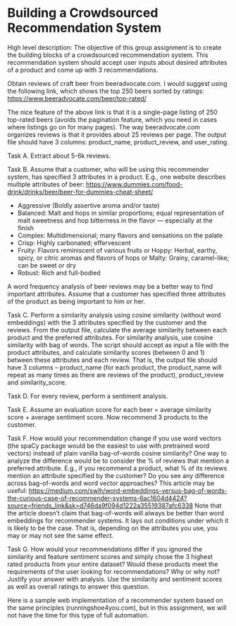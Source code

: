 # Building a Crowdsourced Recommendation System

High level description: The objective of this group assignment is to create the building blocks of a crowdsourced recommendation system. This recommendation system should accept user inputs about desired attributes of a product and come up with 3 recommendations. 

Obtain reviews of craft beer from beeradvocate.com. I would suggest using the following link, which shows the top 250 beers sorted by ratings: 
https://www.beeradvocate.com/beer/top-rated/

The nice feature of the above link is that it is a single-page listing of 250 top-rated beers (avoids the pagination feature, which you need in cases where listings go on for many pages). The way beeradvocate.com organizes reviews is that it provides about 25 reviews per page. The output file should have 3 columns: product_name, product_review, and user_rating. 

Task A. Extract about 5-6k reviews. 

Task B. Assume that a customer, who will be using this recommender system, has specified 3 attributes in a product. E.g., one website describes multiple attributes of beer:
https://www.dummies.com/food-drink/drinks/beer/beer-for-dummies-cheat-sheet/
* Aggressive (Boldly assertive aroma and/or taste) 
*	Balanced: Malt and hops in similar proportions; equal representation of malt sweetness and hop bitterness in the flavor — especially at the finish
*	Complex: Multidimensional; many flavors and sensations on the palate
*	Crisp: Highly carbonated; effervescent
*	Fruity: Flavors reminiscent of various fruits or Hoppy: Herbal, earthy, spicy, or citric aromas and flavors of hops or Malty: Grainy, caramel-like; can be sweet or dry
*	Robust: Rich and full-bodied

A word frequency analysis of beer reviews may be a better way to find important attributes. 
Assume that a customer has specified three attributes of the product as being important to him or her. 

Task C. Perform a similarity analysis using cosine similarity (without word embeddings) with the 3 attributes specified by the customer and the reviews. From the output file, calculate the average similarity between each product and the preferred attributes. 
For similarity analysis, use cosine similarity with bag of words. The script should accept as input a file with the product attributes, and calculate similarity scores (between 0 and 1) between these attributes and each review. That is, the output file should have 3 columns – product_name (for each product, the product_name will repeat as many times as there are reviews of the product), product_review and similarity_score. 

Task D. For every review, perform a sentiment analysis. 

Task E. Assume an evaluation score for each beer = average similarity score + average sentiment score. 
Now recommend 3 products to the customer. 


Task F. How would your recommendation change if you use word vectors (the spaCy package would be the easiest to use with pretrained word vectors) instead of plain vanilla bag-of-words cosine similarity? One way to analyze the difference would be to consider the % of reviews that mention a preferred attribute. E.g., if you recommend a product, what % of its reviews mention an attribute specified by the customer? Do you see any difference across bag-of-words and word vector approaches? This article may be useful: https://medium.com/swlh/word-embeddings-versus-bag-of-words-the-curious-case-of-recommender-systems-6ac1604d4424?source=friends_link&sk=d746da9f094d1222a35519387afc6338
Note that the article doesn’t claim that bag-of-words will always be better than word embeddings for recommender systems. It lays out conditions under which it is likely to be the case. That is, depending on the attributes you use, you may or may not see the same effect. 


Task G. How would your recommendations differ if you ignored the similarity and feature sentiment scores and simply chose the 3 highest rated products from your entire dataset? Would these products meet the requirements of the user looking for recommendations? Why or why not? Justify your answer with analysis. Use the similarity and sentiment scores as well as overall ratings to answer this question. 

Here is a sample web implementation of a recommender system based on the same principles (runningshoe4you.com), but in this assignment, we will not have the time for this type of full automation.
